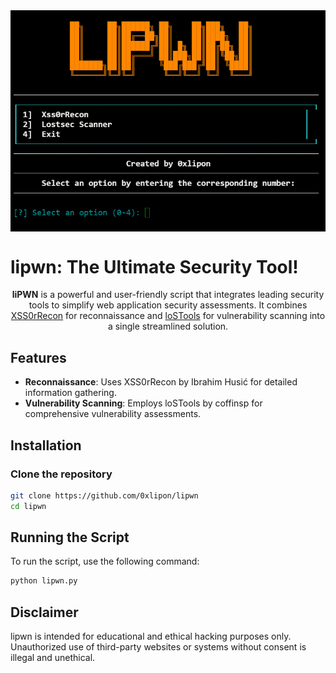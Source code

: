 <div style="text-align: center;">
    <img src="https://raw.githubusercontent.com/snowden-pc/lipwn/refs/heads/main/lipwn.png" alt="Screenshot (lipwn)" style="display: block; margin: 0 auto; margin-bottom: 20px;" />
</div>

# lipwn: The Ultimate Security Tool!

<p style="text-align: center;">
    <strong>liPWN</strong> is a powerful and user-friendly script that integrates leading security tools to simplify web application security assessments. It combines <a href="https://github.com/xss0r/xssorRecon/">XSS0rRecon</a> for reconnaissance and <a href="https://github.com/coffinsp/lostools">loSTools</a> for vulnerability scanning into a single streamlined solution.
</p>

## Features

- **Reconnaissance**: Uses XSS0rRecon by Ibrahim Husić for detailed information gathering.
- **Vulnerability Scanning**: Employs loSTools by coffinsp for comprehensive vulnerability assessments.

## Installation

### Clone the repository

```bash
git clone https://github.com/0xlipon/lipwn
cd lipwn
```
## Running the Script

To run the script, use the following command:

```bash
python lipwn.py
```

## Disclaimer

lipwn is intended for educational and ethical hacking purposes only. Unauthorized use of third-party websites or systems without consent is illegal and unethical.
